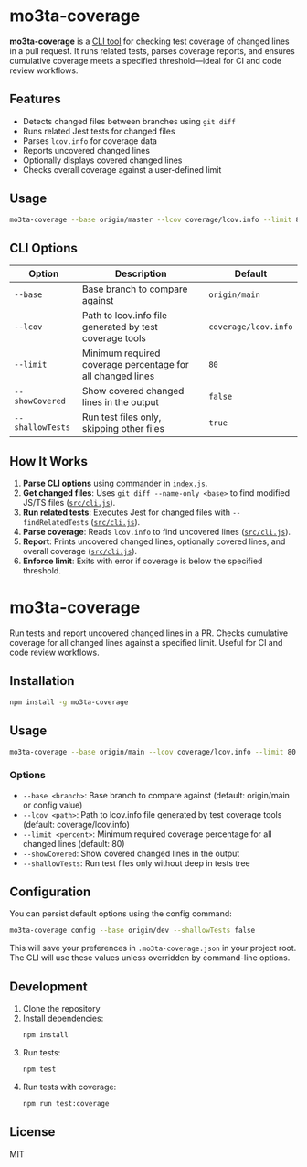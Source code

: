 # mo3ta-coverage

**mo3ta-coverage** is a [CLI tool](https://www.npmjs.com/package/mo3ta-coverage) for checking test coverage of changed lines in a pull request. It runs related tests, parses coverage reports, and ensures cumulative coverage meets a specified threshold—ideal for CI and code review workflows.

## Features

- Detects changed files between branches using `git diff`
- Runs related Jest tests for changed files
- Parses `lcov.info` for coverage data
- Reports uncovered changed lines
- Optionally displays covered changed lines
- Checks overall coverage against a user-defined limit

## Usage

```sh
mo3ta-coverage --base origin/master --lcov coverage/lcov.info --limit 80 --showCovered --shallowTests=false
```

## CLI Options

| Option           | Description                                                      | Default              |
|------------------|------------------------------------------------------------------|----------------------|
| `--base`         | Base branch to compare against                                   | `origin/main`        |
| `--lcov`         | Path to lcov.info file generated by test coverage tools          | `coverage/lcov.info` |
| `--limit`        | Minimum required coverage percentage for all changed lines       | `80`                 |
| `--showCovered`  | Show covered changed lines in the output                         | `false`              |
| `--shallowTests`  | Run test files only, skipping other files                         | `true`              |

## How It Works

1. **Parse CLI options** using [commander](https://www.npmjs.com/package/commander) in [`index.js`](index.js).
2. **Get changed files**: Uses `git diff --name-only <base>` to find modified JS/TS files ([`src/cli.js`](src/cli.js)).
3. **Run related tests**: Executes Jest for changed files with `--findRelatedTests` ([`src/cli.js`](src/cli.js)).
4. **Parse coverage**: Reads `lcov.info` to find uncovered lines ([`src/cli.js`](src/cli.js)).
5. **Report**: Prints uncovered changed lines, optionally covered lines, and overall coverage ([`src/cli.js`](src/cli.js)).
6. **Enforce limit**: Exits with error if coverage is below the specified threshold.


# mo3ta-coverage

Run tests and report uncovered changed lines in a PR. Checks cumulative coverage for all changed lines against a specified limit. Useful for CI and code review workflows.

## Installation

```sh
npm install -g mo3ta-coverage
```

## Usage

```sh
mo3ta-coverage --base origin/main --lcov coverage/lcov.info --limit 80 --showCovered --shallowTests
```

### Options
- `--base <branch>`: Base branch to compare against (default: origin/main or config value)
- `--lcov <path>`: Path to lcov.info file generated by test coverage tools (default: coverage/lcov.info)
- `--limit <percent>`: Minimum required coverage percentage for all changed lines (default: 80)
- `--showCovered`: Show covered changed lines in the output
- `--shallowTests`: Run test files only without deep in tests tree

## Configuration

You can persist default options using the config command:

```sh
mo3ta-coverage config --base origin/dev --shallowTests false
```

This will save your preferences in `.mo3ta-coverage.json` in your project root. The CLI will use these values unless overridden by command-line options.

## Development

1. Clone the repository
2. Install dependencies:
   ```sh
   npm install
   ```
3. Run tests:
   ```sh
   npm test
   ```
4. Run tests with coverage:
   ```sh
   npm run test:coverage
   ```

## License
MIT
